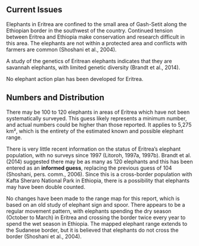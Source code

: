 ## Current Issues

Elephants in Eritrea are confined to the small area of Gash-Setit along the Ethiopian border in the southwest of the country. Continued tension between Eritrea and Ethiopia make conservation and research difficult in this area. The elephants are not within a protected area and conflicts with farmers are common (Shoshani et al., 2004).

A study of the genetics of Eritrean elephants indicates that they are savannah elephants, with limited genetic diversity (Brandt et al., 2014).

No elephant action plan has been developed for Eritrea.

## Numbers and Distribution

There may be 100 to 120 elephants in areas of Eritrea which have not been systematically surveyed. This guess likely represents a minimum number, and actual numbers could be higher than those reported. It applies to 5,275 km², which is the entirety of the estimated known and possible elephant range. 

There is very little recent information on the status of Eritrea’s elephant population, with no surveys since 1997 (Litoroh, 1997a, 1997b). Brandt et al. (2014) suggested there may be as many as 120 elephants and this has been entered as an **informed guess**, replacing the previous guess of 104 (Shoshani, pers. comm., 2006). Since this is a cross-border population with Kafta Sheraro National Park in Ethiopia, there is a possibility that elephants may have been double counted. 

No changes have been made to the range map for this report, which is based on an old study of elephant sign and spoor. There appears to be a regular movement pattern, with elephants spending the dry season (October to March) in Eritrea and crossing the border twice every year to spend the wet season in Ethiopia. The mapped elephant range extends to the Sudanese border, but it is believed that elephants do not cross the border (Shoshani et al., 2004).